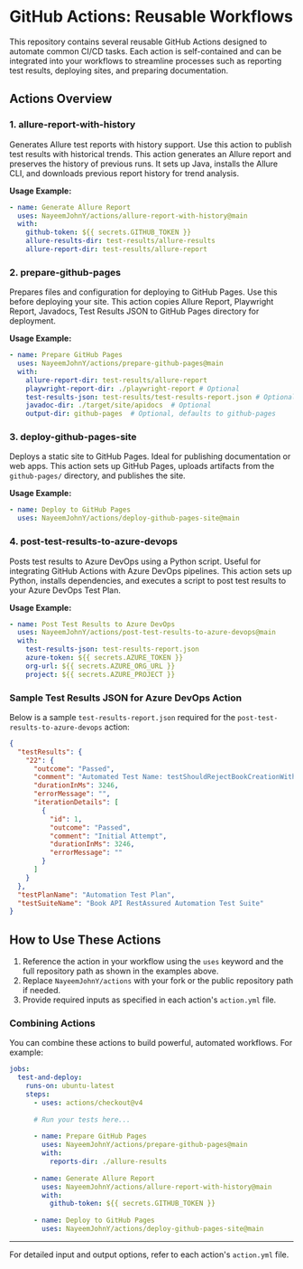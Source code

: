 # GitHub Actions: Reusable Workflows

This repository contains several reusable GitHub Actions designed to automate common CI/CD tasks. Each action is self-contained and can be integrated into your workflows to streamline processes such as reporting test results, deploying sites, and preparing documentation.

## Actions Overview

### 1. allure-report-with-history
Generates Allure test reports with history support. Use this action to publish test results with historical trends. This action generates an Allure report and preserves the history of previous runs. It sets up Java, installs the Allure CLI, and downloads previous report history for trend analysis.

**Usage Example:**
```yaml
- name: Generate Allure Report
  uses: NayeemJohnY/actions/allure-report-with-history@main
  with:
    github-token: ${{ secrets.GITHUB_TOKEN }}
    allure-results-dir: test-results/allure-results
    allure-report-dir: test-results/allure-report
```

### 2. prepare-github-pages
Prepares files and configuration for deploying to GitHub Pages. Use this before deploying your site. This action copies Allure Report, Playwright Report, Javadocs,
Test Results JSON to GitHub Pages directory for deployment.

**Usage Example:**
```yaml
- name: Prepare GitHub Pages
  uses: NayeemJohnY/actions/prepare-github-pages@main
  with:
    allure-report-dir: test-results/allure-report
    playwright-report-dir: ./playwright-report # Optional
    test-results-json: test-results/test-results-report.json # Optional
    javadoc-dir: ./target/site/apidocs  # Optional
    output-dir: github-pages  # Optional, defaults to github-pages
```

### 3. deploy-github-pages-site
Deploys a static site to GitHub Pages. Ideal for publishing documentation or web apps. This action sets up GitHub Pages, uploads artifacts from the `github-pages/` directory, and publishes the site.

**Usage Example:**
```yaml
- name: Deploy to GitHub Pages
  uses: NayeemJohnY/actions/deploy-github-pages-site@main
```
### 4. post-test-results-to-azure-devops
Posts test results to Azure DevOps using a Python script. Useful for integrating GitHub Actions with Azure DevOps pipelines. This action sets up Python, installs dependencies, and executes a script to post test results to your Azure DevOps Test Plan.

**Usage Example:**
```yaml
- name: Post Test Results to Azure DevOps
  uses: NayeemJohnY/actions/post-test-results-to-azure-devops@main
  with:
    test-results-json: test-results-report.json
    azure-token: ${{ secrets.AZURE_TOKEN }}
    org-url: ${{ secrets.AZURE_ORG_URL }}
    project: ${{ secrets.AZURE_PROJECT }}
```
### Sample Test Results JSON for Azure DevOps Action
Below is a sample `test-results-report.json` required for the `post-test-results-to-azure-devops` action:
```json
{
  "testResults": {
    "22": {
      "outcome": "Passed",
      "comment": "Automated Test Name: testShouldRejectBookCreationWithClientProvidedId",
      "durationInMs": 3246,
      "errorMessage": "",
      "iterationDetails": [
        {
          "id": 1,
          "outcome": "Passed",
          "comment": "Initial Attempt",
          "durationInMs": 3246,
          "errorMessage": ""
        }
      ]
    }
  },
  "testPlanName": "Automation Test Plan",
  "testSuiteName": "Book API RestAssured Automation Test Suite"
}
```

## How to Use These Actions

1. Reference the action in your workflow using the `uses` keyword and the full repository path as shown in the examples above.
2. Replace `NayeemJohnY/actions` with your fork or the public repository path if needed.
3. Provide required inputs as specified in each action's `action.yml` file.

### Combining Actions
You can combine these actions to build powerful, automated workflows. For example:
```yaml
jobs:
  test-and-deploy:
    runs-on: ubuntu-latest
    steps:
      - uses: actions/checkout@v4
      
      # Run your tests here...
      
      - name: Prepare GitHub Pages
        uses: NayeemJohnY/actions/prepare-github-pages@main
        with:
          reports-dir: ./allure-results
          
      - name: Generate Allure Report
        uses: NayeemJohnY/actions/allure-report-with-history@main
        with:
          github-token: ${{ secrets.GITHUB_TOKEN }}
          
      - name: Deploy to GitHub Pages
        uses: NayeemJohnY/actions/deploy-github-pages-site@main
```

---
For detailed input and output options, refer to each action's `action.yml` file.
